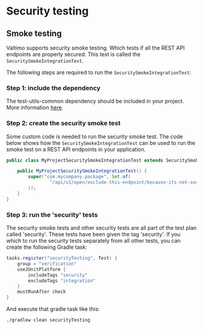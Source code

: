 # Security testing

## Smoke testing

Valtimo supports security smoke testing. Which tests if all the REST API endpoints are properly secured. This test is
called the `SecuritySmokeIntegrationTest`.

The following steps are required to run the `SecuritySmokeIntegrationTest`:

### Step 1: include the dependency

The test-utils-common dependency should be included in your project. More
information [here](/getting-started/modules/core/test-utils-common.md).

### Step 2: create the security smoke test

Some custom code is needed to run the security smoke test. The code below shows how the `SecuritySmokeIntegrationTest`
can be used to run the smoke test on a REST API endpoints in your application.

```java
public class MyProjectSecuritySmokeIntegrationTest extends SecuritySmokeIntegrationTest {

    public MyProjectSecuritySmokeIntegrationTest() {
        super("com.mycompany.package", Set.of(
                "/api/v1/open/exclude-this-endpoint/because-its-not-secured"
        ));
    }
}
```

### Step 3: run the 'security' tests

The security smoke tests and other security tests are all part of the test plan called 'security'. These tests have been
given the tag 'security'. If you which to run the security tests separately from all other tests, you can create the
following Gradle task:

```groovy
tasks.register("securityTesting", Test) {
    group = "verification"
    useJUnitPlatform {
        includeTags "security"
        excludeTags "integration"
    }
    mustRunAfter check
}
```

And execute that gradle task like this:

```./gradlew clean securityTesting```
